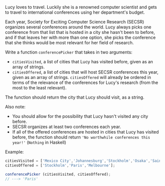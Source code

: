 Lucy loves to travel. Luckily she is a renowned computer scientist and gets to travel to international conferences using her department's budget.

Each year, Society for Exciting Computer Science Research (SECSR) organizes several conferences around the world. Lucy always picks one conference from that list that is hosted in a city she hasn't been to before, and if that leaves her with more than one option, she picks the conference that she thinks would be most relevant for her field of research.

Write a function `conferencePicker` that takes in two arguments:

- `citiesVisited`, a list of cities that Lucy has visited before, given as an array of strings.
- `citiesOffered`, a list of cities that will host SECSR conferences this year, given as an array of strings. `citiesOffered` will already be ordered in terms of the relevance of the conferences for Lucy's research (from the most to the least relevant).

The function should return the city that Lucy should visit, as a string.

Also note:

- You should allow for the possibility that Lucy hasn't visited any city before.
- SECSR organizes at least two conferences each year.
- If all of the offered conferences are hosted in cities that Lucy has visited before, the function should return `'No worthwhile conferences this year!'` (`Nothing` in Haskell)

Example:
```javascript
citiesVisited = ['Mexico City','Johannesburg','Stockholm','Osaka','Saint Petersburg','London'];
citiesOffered = ['Stockholm','Paris','Melbourne'];

conferencePicker (citiesVisited, citiesOffered);
// ---> 'Paris'
```